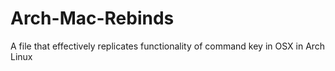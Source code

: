 # Arch-Mac-Rebinds
A file that effectively replicates functionality of command key in OSX in Arch Linux